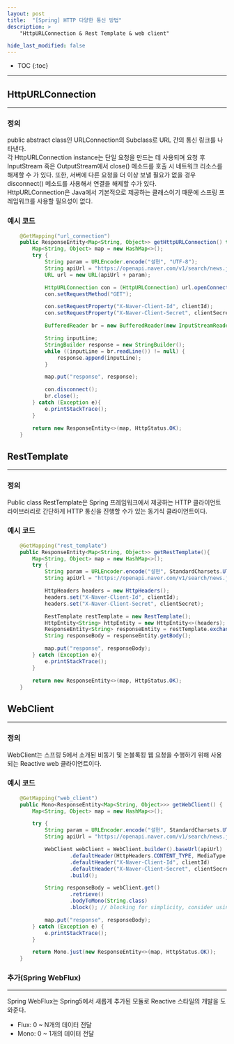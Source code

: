 ```yaml
---
layout: post
title:  "[Spring] HTTP 다양한 통신 방법"
description: >
    "HttpURLConnection & Rest Template & web client"

hide_last_modified: false
---
```

* TOC
  {:toc}
***
## HttpURLConnection
***
### 정의
public abstract class인 URLConnection의 Subclass로 URL 간의 통신 링크를 나타낸다.   
각 HttpURLConnection instance는 단일 요청을 만드는 데 사용되며 요청 후 InputStream 혹은 OutputStream에서 close() 메소드를 호출 시 네트워크 리소스를 해제할 수 가 있다.
또한, 서버에 다른 요청을 더 이상 보낼 필요가 없을 경우 disconnect() 메소드를 사용해서 연결을 해제할 수가 있다.   
HttpURLConnection은 Java에서 기본적으로 제공하는 클래스이기 때문에 스프링 프레임워크를 사용할 필요성이 없다.

### 예시 코드
```java
    @GetMapping("url_connection")
    public ResponseEntity<Map<String, Object>> getHttpURLConnection() throws IOException {
        Map<String, Object> map = new HashMap<>();
        try {
            String param = URLEncoder.encode("설현", "UTF-8");
            String apiUrl = "https://openapi.naver.com/v1/search/news.json?query=";
            URL url = new URL(apiUrl + param);

            HttpURLConnection con = (HttpURLConnection) url.openConnection();
            con.setRequestMethod("GET");

            con.setRequestProperty("X-Naver-Client-Id", clientId);
            con.setRequestProperty("X-Naver-Client-Secret", clientSecret);

            BufferedReader br = new BufferedReader(new InputStreamReader(con.getInputStream(), "UTF-8"));

            String inputLine;
            StringBuilder response = new StringBuilder();
            while ((inputLine = br.readLine()) != null) {
                response.append(inputLine);
            }

            map.put("response", response);

            con.disconnect();
            br.close();
        } catch (Exception e){
            e.printStackTrace();
        }

        return new ResponseEntity<>(map, HttpStatus.OK);
    }

```

## RestTemplate
***
### 정의
Public class RestTemplate은 Spring 프레임워크에서 제공하는 HTTP 클라이언트 라이브러리로 간단하게 HTTP 통신을 진행할 수가 있는 동기식 클라이언트이다.

### 예시 코드
```java
    @GetMapping("rest_template")
    public ResponseEntity<Map<String, Object>> getRestTemplate(){
        Map<String, Object> map = new HashMap<>();
        try {
            String param = URLEncoder.encode("설현", StandardCharsets.UTF_8.toString());
            String apiUrl = "https://openapi.naver.com/v1/search/news.json?query=" + param;

            HttpHeaders headers = new HttpHeaders();
            headers.set("X-Naver-Client-Id", clientId);
            headers.set("X-Naver-Client-Secret", clientSecret);

            RestTemplate restTemplate = new RestTemplate();
            HttpEntity<String> httpEntity = new HttpEntity<>(headers);
            ResponseEntity<String> responseEntity = restTemplate.exchange(apiUrl, org.springframework.http.HttpMethod.GET, httpEntity, String.class);
            String responseBody = responseEntity.getBody();

            map.put("response", responseBody);
        } catch (Exception e){
            e.printStackTrace();
        }

        return new ResponseEntity<>(map, HttpStatus.OK);
    }

```

## WebClient
***
### 정의
WebClient는 스프링 5에서 소개된 비동기 및 논블록킹 웹 요청을 수행하기 위해 사용되는 Reactive web 클라이언트이다.    

### 예시 코드
```java
    @GetMapping("web_client")
    public Mono<ResponseEntity<Map<String, Object>>> getWebClient() {
        Map<String, Object> map = new HashMap<>();

        try {
            String param = URLEncoder.encode("설현", StandardCharsets.UTF_8.toString());
            String apiUrl = "https://openapi.naver.com/v1/search/news.json?query=" + param;

            WebClient webClient = WebClient.builder().baseUrl(apiUrl)
                    .defaultHeader(HttpHeaders.CONTENT_TYPE, MediaType.APPLICATION_JSON_VALUE)
                    .defaultHeader("X-Naver-Client-Id", clientId)
                    .defaultHeader("X-Naver-Client-Secret", clientSecret)
                    .build();

            String responseBody = webClient.get()
                    .retrieve()
                    .bodyToMono(String.class)
                    .block(); // blocking for simplicity, consider using subscribe instead

            map.put("response", responseBody);
        } catch (Exception e) {
            e.printStackTrace();
        }

        return Mono.just(new ResponseEntity<>(map, HttpStatus.OK));
    }
```

### 추가(Spring WebFlux)
***
Spring WebFlux는 Spring5에서 새롭게 추가된 모듈로 Reactive 스타일의 개발을 도와준다.   

- Flux: 0 ~ N개의 데이터 전달
- Mono: 0 ~ 1개의 데이터 전달